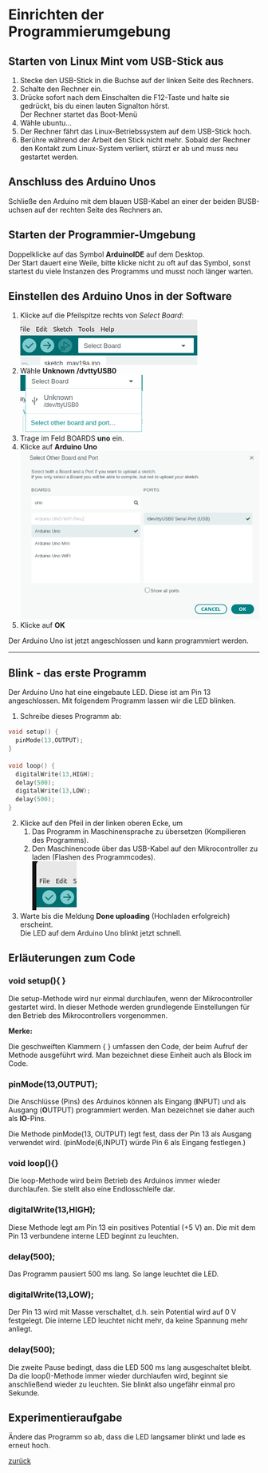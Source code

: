 # Einrichten der Programmierumgebung
## Starten von Linux Mint vom USB-Stick aus
1. Stecke den USB-Stick in die Buchse auf der linken Seite des Rechners.
2. Schalte den Rechner ein.
3. Drücke sofort nach dem Einschalten die F12-Taste und halte sie gedrückt, bis du einen lauten Signalton hörst.  
   Der Rechner startet das Boot-Menü
4.  Wähle ubuntu...
5.  Der Rechner fährt das Linux-Betriebssystem auf dem USB-Stick hoch.
6.  Berühre während der Arbeit den Stick nicht mehr. Sobald der Rechner den Kontakt zum Linux-System verliert, stürzt er ab und muss neu gestartet werden.
## Anschluss des Arduino Unos
Schließe den Arduino mit dem blauen USB-Kabel an einer der beiden BUSB-uchsen auf der rechten Seite des Rechners an.
## Starten der Programmier-Umgebung
Doppelklicke auf das Symbol **ArduinoIDE** auf dem Desktop.  
Der Start dauert eine Weile, bitte klicke nicht zu oft auf das Symbol, sonst startest du viele Instanzen des Programms und musst noch länger warten.
## Einstellen des Arduino Unos in der Software
1. Klicke auf die Pfeilspitze rechts von *Select Board*:   
![Alt text](Sc1.png)
2. Wähle **Unknown /dvttyUSB0**  
![Alt text](sc2.png)   
3. Trage im Feld BOARDS **uno** ein.
4. Klicke auf **Arduino Uno** 
![Alt text](sc3.png)
5. Klicke auf **OK**  

Der Arduino Uno ist jetzt angeschlossen und kann programmiert werden.  
***
## Blink - das erste Programm
Der Arduino Uno hat eine eingebaute LED. Diese ist am Pin 13 angeschlossen. Mit folgendem Programm lassen wir die LED blinken.
1. Schreibe dieses Programm ab:
```C++
void setup() {
  pinMode(13,OUTPUT);
}

void loop() {
  digitalWrite(13,HIGH);
  delay(500);
  digitalWrite(13,LOW);
  delay(500);
}
```
2. Klicke auf den Pfeil in der linken oberen Ecke, um  
   1. Das Programm in Maschinensprache zu übersetzen (Kompilieren des Programms).
   2. Den Maschinencode über das USB-Kabel auf den Mikrocontroller zu laden (Flashen des Programmcodes).  
![Alt text](sc4.png)
3. Warte bis die Meldung **Done uploading** (Hochladen erfolgreich) erscheint.  
Die LED auf dem Arduino Uno blinkt jetzt schnell.

## Erläuterungen zum Code

### void setup(){  }
Die setup-Methode wird nur einmal durchlaufen, wenn der Mikrocontroller gestartet wird. In dieser Methode werden grundlegende Einstellungen für den Betrieb des Mikrocontrollers vorgenommen. 


**Merke:**   

Die geschweiften Klammern {  } umfassen den Code, der beim Aufruf der Methode ausgeführt wird. Man bezeichnet diese Einheit auch als Block im Code.


### pinMode(13,OUTPUT);
Die Anschlüsse (Pins) des Arduinos können als Eingang (**I**NPUT) und als Ausgang (**O**UTPUT) programmiert werden. Man bezeichnet sie daher auch als **IO**-Pins.  

Die Methode pinMode(13, OUTPUT) legt fest, dass der Pin 13 als Ausgang verwendet wird. (pinMode(6,INPUT) würde Pin 6 als Eingang festlegen.)

### void loop(){}
Die loop-Methode wird beim Betrieb des Arduinos immer wieder durchlaufen. Sie stellt also eine Endlosschleife dar.

### digitalWrite(13,HIGH);
Diese Methode legt am Pin 13 ein positives Potential (+5 V) an. Die mit dem Pin 13 verbundene interne LED beginnt zu leuchten.
###  delay(500);
Das Programm pausiert 500 ms lang. So lange leuchtet die LED.
### digitalWrite(13,LOW);
Der Pin 13 wird mit Masse verschaltet, d.h. sein Potential wird auf 0 V festgelegt. Die interne LED leuchtet nicht mehr, da keine Spannung mehr anliegt.
### delay(500);
Die zweite Pause bedingt, dass die LED 500 ms lang ausgeschaltet bleibt.  
Da die loop()-Methode immer wieder durchlaufen wird, beginnt sie anschließend wieder zu leuchten. Sie blinkt also ungefähr einmal pro Sekunde.

## Experimentieraufgabe

Ändere das Programm so ab, dass die LED langsamer blinkt und lade es erneut hoch.
    

   
[zurück](../index.html)